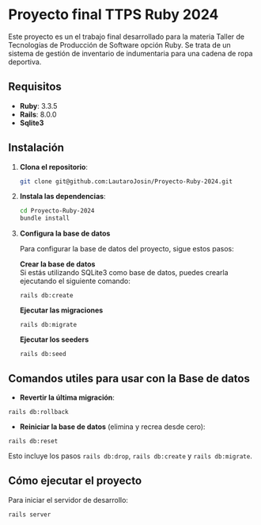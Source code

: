 # Proyecto final TTPS Ruby 2024

Este proyecto es un el trabajo final desarrollado para la materia Taller de Tecnologías de Producción de Software opción Ruby. Se trata de un sistema de gestión de inventario de indumentaria para una cadena de ropa deportiva.

## Requisitos

- **Ruby**: 3.3.5
- **Rails**: 8.0.0
- **Sqlite3**

## Instalación

1. **Clona el repositorio**:

    ```sh
    git clone git@github.com:LautaroJosin/Proyecto-Ruby-2024.git 
    ```

2. **Instala las dependencias**:

    ```sh
    cd Proyecto-Ruby-2024
    bundle install
    ```

4. **Configura la base de datos**

   Para configurar la base de datos del proyecto, sigue estos pasos:

   **Crear la base de datos**  
    Si estás utilizando SQLite3 como base de datos, puedes crearla ejecutando el siguiente comando:

    ```
    rails db:create
    ```

   **Ejecutar las migraciones**  
    ```
    rails db:migrate
    ```

    **Ejecutar los seeders**

    ```
    rails db:seed
    ```


## Comandos utiles para usar con la Base de datos
      
- **Revertir la última migración**:
```
rails db:rollback
```

- **Reiniciar la base de datos** (elimina y recrea desde cero):
```
rails db:reset
```
Esto incluye los pasos `rails db:drop`, `rails db:create` y `rails db:migrate`.


## Cómo ejecutar el proyecto

Para iniciar el servidor de desarrollo:

```sh
rails server